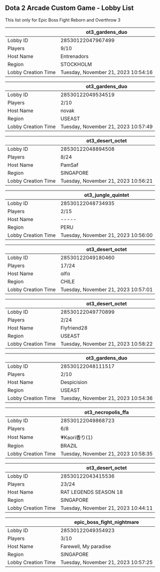 ## Dota 2 Arcade Custom Game - Lobby List

This list only for Epic Boss Fight Reborn and Overthrow 3

|  | ot3_gardens_duo |
| ------ | ------ |
| Lobby ID | 28530122047967499 |
| Players | 9/10 |
| Host Name | Entrenadors |
| Region | STOCKHOLM |
| Lobby Creation Time | Tuesday, November 21, 2023 10:54:16 |


|  | ot3_gardens_duo |
| ------ | ------ |
| Lobby ID | 28530122049534519 |
| Players | 2/10 |
| Host Name | novak |
| Region | USEAST |
| Lobby Creation Time | Tuesday, November 21, 2023 10:57:49 |


|  | ot3_desert_octet |
| ------ | ------ |
| Lobby ID | 28530122048894508 |
| Players | 8/24 |
| Host Name | PamSaf |
| Region | SINGAPORE |
| Lobby Creation Time | Tuesday, November 21, 2023 10:56:21 |


|  | ot3_jungle_quintet |
| ------ | ------ |
| Lobby ID | 28530122048734935 |
| Players | 2/15 |
| Host Name | ----- |
| Region | PERU |
| Lobby Creation Time | Tuesday, November 21, 2023 10:56:00 |


|  | ot3_desert_octet |
| ------ | ------ |
| Lobby ID | 28530122049180460 |
| Players | 17/24 |
| Host Name | αlfα |
| Region | CHILE |
| Lobby Creation Time | Tuesday, November 21, 2023 10:57:01 |


|  | ot3_desert_octet |
| ------ | ------ |
| Lobby ID | 28530122049770899 |
| Players | 2/24 |
| Host Name | Flyfriend28 |
| Region | USEAST |
| Lobby Creation Time | Tuesday, November 21, 2023 10:58:22 |


|  | ot3_gardens_duo |
| ------ | ------ |
| Lobby ID | 28530122048111517 |
| Players | 2/10 |
| Host Name | Despicision |
| Region | USEAST |
| Lobby Creation Time | Tuesday, November 21, 2023 10:54:36 |


|  | ot3_necropolis_ffa |
| ------ | ------ |
| Lobby ID | 28530122049868723 |
| Players | 6/8 |
| Host Name | 💗Kaori香り(1) |
| Region | BRAZIL |
| Lobby Creation Time | Tuesday, November 21, 2023 10:58:35 |


|  | ot3_desert_octet |
| ------ | ------ |
| Lobby ID | 28530122043415536 |
| Players | 23/24 |
| Host Name | RAT LEGENDS SEASON 18 |
| Region | SINGAPORE |
| Lobby Creation Time | Tuesday, November 21, 2023 10:44:11 |


|  | epic_boss_fight_nightmare |
| ------ | ------ |
| Lobby ID | 28530122049354923 |
| Players | 3/10 |
| Host Name | Farewell, My paradise |
| Region | SINGAPORE |
| Lobby Creation Time | Tuesday, November 21, 2023 10:57:25 |


